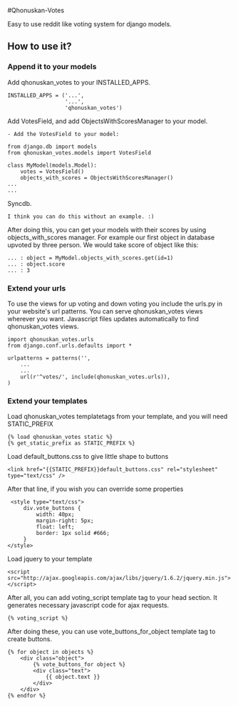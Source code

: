 #Qhonuskan-Votes

Easy to use reddit like voting system for django models.

## How to use it?

### Append it to your models

Add qhonuskan_votes to your INSTALLED_APPS.

    INSTALLED_APPS = ('...',
                      '...',
                      'qhonuskan_votes')


Add VotesField, and add ObjectsWithScoresManager to your model.

    - Add the VotesField to your model:

    from django.db import models
    from qhonuskan_votes.models import VotesField

    class MyModel(models.Model):
        votes = VotesField()
        objects_with_scores = ObjectsWithScoresManager()
	...
	...

Syncdb.

    I think you can do this without an example. :)

After doing this, you can get your models with their scores by using
objects_with_scores manager. For example our first object in database upvoted
by three person. We would take score of object like this:

    ... : object = MyModel.objects_with_scores.get(id=1)
    ... : object.score
    ... : 3

### Extend your urls

To use the views for up voting and down voting you include the urls.py in your
website's url patterns. You can serve qhonuskan_votes views wherever you
want. Javascript files updates automatically to find qhonuskan_votes views.

	import qhonuskan_votes.urls
	from django.conf.urls.defaults import *

	urlpatterns = patterns('',
        ...
        ...
	    url(r'^votes/', include(qhonuskan_votes.urls)),
	)

### Extend your templates

Load qhonuskan_votes templatetags from your template, and you will need STATIC_PREFIX

    {% load qhonuskan_votes static %}
    {% get_static_prefix as STATIC_PREFIX %}

Load default_buttons.css to give little shape to buttons

    <link href="{{STATIC_PREFIX}}default_buttons.css" rel="stylesheet" type="text/css" />

After that line, if you wish you can override some properties

     <style type="text/css">
         div.vote_buttons {
             width: 40px;
             margin-right: 5px;
             float: left;
             border: 1px solid #666;
         }
    </style>

Load jquery to your template

    <script src="http://ajax.googleapis.com/ajax/libs/jquery/1.6.2/jquery.min.js"></script>

After all, you can add voting_script template tag to your head section. It
generates necessary javascript code for ajax requests.

    {% voting_script %}

After doing these, you can use vote_buttons_for_object template tag to create
buttons.

    {% for object in objects %}
        <div class="object">
            {% vote_buttons_for object %}
            <div class="text">
                {{ object.text }}
            </div>
        </div>
    {% endfor %}
